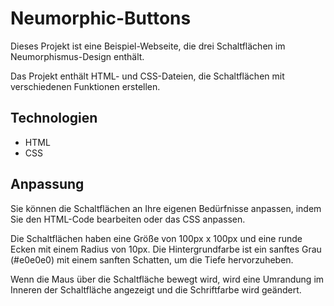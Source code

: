 # Neumorphic-Buttons

Dieses Projekt ist eine Beispiel-Webseite, die drei Schaltflächen im Neumorphismus-Design enthält.

Das Projekt enthält HTML- und CSS-Dateien, die Schaltflächen mit verschiedenen Funktionen erstellen.

## Technologien

- HTML
- CSS

## Anpassung

Sie können die Schaltflächen an Ihre eigenen Bedürfnisse anpassen, indem Sie den HTML-Code bearbeiten oder das CSS anpassen.

Die Schaltflächen haben eine Größe von 100px x 100px und eine runde Ecken mit einem Radius von 10px. Die Hintergrundfarbe ist ein sanftes Grau (#e0e0e0) mit einem sanften Schatten, um die Tiefe hervorzuheben.

Wenn die Maus über die Schaltfläche bewegt wird, wird eine Umrandung im Inneren der Schaltfläche angezeigt und die Schriftfarbe wird geändert.
